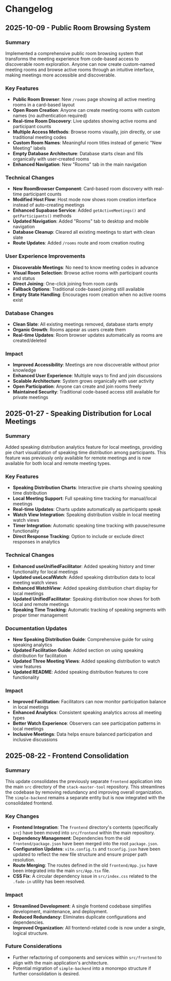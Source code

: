 # Changelog

## 2025-10-09 - Public Room Browsing System

### Summary

Implemented a comprehensive public room browsing system that transforms the meeting experience from code-based access to discoverable room exploration. Anyone can now create custom-named meeting rooms and browse active rooms through an intuitive interface, making meetings more accessible and discoverable.

### Key Features

- **Public Room Browser**: New `/rooms` page showing all active meeting rooms in a card-based layout
- **Open Room Creation**: Anyone can create meeting rooms with custom names (no authentication required)
- **Real-time Room Discovery**: Live updates showing active rooms and participant counts
- **Multiple Access Methods**: Browse rooms visually, join directly, or use traditional meeting codes
- **Custom Room Names**: Meaningful room titles instead of generic "New Meeting" labels
- **Empty Database Architecture**: Database starts clean and fills organically with user-created rooms
- **Enhanced Navigation**: New "Rooms" tab in the main navigation

### Technical Changes

- **New RoomBrowser Component**: Card-based room discovery with real-time participant counts
- **Modified Host Flow**: Host mode now shows room creation interface instead of auto-creating meetings
- **Enhanced Supabase Service**: Added `getActiveMeetings()` and `getParticipants()` methods
- **Updated Navigation**: Added "Rooms" tab to desktop and mobile navigation
- **Database Cleanup**: Cleared all existing meetings to start with clean slate
- **Route Updates**: Added `/rooms` route and room creation routing

### User Experience Improvements

- **Discoverable Meetings**: No need to know meeting codes in advance
- **Visual Room Selection**: Browse active rooms with participant counts and status
- **Direct Joining**: One-click joining from room cards
- **Fallback Options**: Traditional code-based joining still available
- **Empty State Handling**: Encourages room creation when no active rooms exist

### Database Changes

- **Clean Slate**: All existing meetings removed, database starts empty
- **Organic Growth**: Rooms appear as users create them
- **Real-time Updates**: Room browser updates automatically as rooms are created/deleted

### Impact

- **Improved Accessibility**: Meetings are now discoverable without prior knowledge
- **Enhanced User Experience**: Multiple ways to find and join discussions
- **Scalable Architecture**: System grows organically with user activity
- **Open Participation**: Anyone can create and join rooms freely
- **Maintained Security**: Traditional code-based access still available for private meetings

## 2025-01-27 - Speaking Distribution for Local Meetings

### Summary

Added speaking distribution analytics feature for local meetings, providing pie chart visualization of speaking time distribution among participants. This feature was previously only available for remote meetings and is now available for both local and remote meeting types.

### Key Features

- **Speaking Distribution Charts**: Interactive pie charts showing speaking time distribution
- **Local Meeting Support**: Full speaking time tracking for manual/local meetings
- **Real-time Updates**: Charts update automatically as participants speak
- **Watch View Integration**: Speaking distribution visible in local meeting watch views
- **Timer Integration**: Automatic speaking time tracking with pause/resume functionality
- **Direct Response Tracking**: Option to include or exclude direct responses in analytics

### Technical Changes

- **Enhanced useUnifiedFacilitator**: Added speaking history and timer functionality for local meetings
- **Updated useLocalWatch**: Added speaking distribution data to local meeting watch views
- **Enhanced WatchView**: Added speaking distribution chart display for local meetings
- **Updated UnifiedFacilitator**: Speaking distribution now shows for both local and remote meetings
- **Speaking Time Tracking**: Automatic tracking of speaking segments with proper timer management

### Documentation Updates

- **New Speaking Distribution Guide**: Comprehensive guide for using speaking analytics
- **Updated Facilitation Guide**: Added section on using speaking distribution for facilitation
- **Updated Three Meeting Views**: Added speaking distribution to watch view features
- **Updated README**: Added speaking distribution features to core functionality

### Impact

- **Improved Facilitation**: Facilitators can now monitor participation balance in local meetings
- **Enhanced Analytics**: Consistent speaking analytics across all meeting types
- **Better Watch Experience**: Observers can see participation patterns in local meetings
- **Inclusive Meetings**: Data helps ensure balanced participation and inclusive discussions

## 2025-08-22 - Frontend Consolidation

### Summary

This update consolidates the previously separate `frontend` application into the main `src` directory of the `stack-master-tool` repository. This streamlines the codebase by removing redundancy and improving overall organization. The `simple-backend` remains a separate entity but is now integrated with the consolidated frontend.

### Key Changes

- **Frontend Integration**: The `frontend` directory's contents (specifically `src`) have been moved into `src/frontend` within the main repository.
- **Dependency Management**: Dependencies from the old `frontend/package.json` have been merged into the root `package.json`.
- **Configuration Updates**: `vite.config.ts` and `tsconfig.json` have been updated to reflect the new file structure and ensure proper path resolution.
- **Route Merging**: The routes defined in the old `frontend/App.jsx` have been integrated into the main `src/App.tsx` file.
- **CSS Fix**: A circular dependency issue in `src/index.css` related to the `.fade-in` utility has been resolved.

### Impact

- **Streamlined Development**: A single frontend codebase simplifies development, maintenance, and deployment.
- **Reduced Redundancy**: Eliminates duplicate configurations and dependencies.
- **Improved Organization**: All frontend-related code is now under a single, logical structure.

### Future Considerations

- Further refactoring of components and services within `src/frontend` to align with the main application's architecture.
- Potential migration of `simple-backend` into a monorepo structure if further consolidation is desired.
